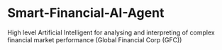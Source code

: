 # Smart-Financial-AI-Agent
High level Artificial Intelligent for analysing and interpreting of complex financial market performance (Global Financial Corp (GFC))
